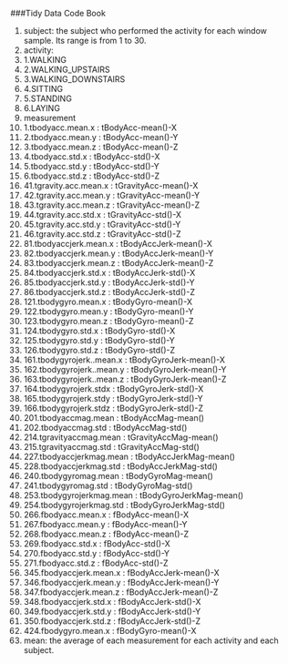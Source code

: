 ###Tidy Data Code Book
1. subject: the subject who performed the activity for each window sample. Its range is from 1 to 30. 
1. activity:
  1. 1.WALKING
  1. 2.WALKING_UPSTAIRS
  1. 3.WALKING_DOWNSTAIRS
  1. 4.SITTING
  1. 5.STANDING
  1. 6.LAYING
1. measurement
  1. 1.tbodyacc.mean.x : tBodyAcc-mean()-X
  1. 2.tbodyacc.mean.y : tBodyAcc-mean()-Y
  1. 3.tbodyacc.mean.z : tBodyAcc-mean()-Z
  1. 4.tbodyacc.std.x : tBodyAcc-std()-X
  1. 5.tbodyacc.std.y : tBodyAcc-std()-Y
  1. 6.tbodyacc.std.z : tBodyAcc-std()-Z
  1. 41.tgravity.acc.mean.x : tGravityAcc-mean()-X
  1. 42.tgravity.acc.mean.y : tGravityAcc-mean()-Y
  1. 43.tgravity.acc.mean.z : tGravityAcc-mean()-Z
  1. 44.tgravity.acc.std.x : tGravityAcc-std()-X
  1. 45.tgravity.acc.std.y : tGravityAcc-std()-Y
  1. 46.tgravity.acc.std.z : tGravityAcc-std()-Z
  1. 81.tbodyaccjerk.mean.x : tBodyAccJerk-mean()-X
  1. 82.tbodyaccjerk.mean.y : tBodyAccJerk-mean()-Y
  1. 83.tbodyaccjerk.mean.z : tBodyAccJerk-mean()-Z
  1. 84.tbodyaccjerk.std.x : tBodyAccJerk-std()-X
  1. 85.tbodyaccjerk.std.y : tBodyAccJerk-std()-Y
  1. 86.tbodyaccjerk.std.z : tBodyAccJerk-std()-Z
  1. 121.tbodygyro.mean.x : tBodyGyro-mean()-X
  1. 122.tbodygyro.mean.y : tBodyGyro-mean()-Y
  1. 123.tbodygyro.mean.z : tBodyGyro-mean()-Z
  1. 124.tbodygyro.std.x : tBodyGyro-std()-X
  1. 125.tbodygyro.std.y : tBodyGyro-std()-Y
  1. 126.tbodygyro.std.z : tBodyGyro-std()-Z
  1. 161.tbodygyrojerk..mean.x : tBodyGyroJerk-mean()-X
  1. 162.tbodygyrojerk..mean.y : tBodyGyroJerk-mean()-Y
  1. 163.tbodygyrojerk..mean.z : tBodyGyroJerk-mean()-Z
  1. 164.tbodygyrojerk.stdx : tBodyGyroJerk-std()-X
  1. 165.tbodygyrojerk.stdy : tBodyGyroJerk-std()-Y
  1. 166.tbodygyrojerk.stdz : tBodyGyroJerk-std()-Z
  1. 201.tbodyaccmag.mean : tBodyAccMag-mean()
  1. 202.tbodyaccmag.std : tBodyAccMag-std()
  1. 214.tgravityaccmag.mean : tGravityAccMag-mean()
  1. 215.tgravityaccmag.std : tGravityAccMag-std()
  1. 227.tbodyaccjerkmag.mean : tBodyAccJerkMag-mean()
  1. 228.tbodyaccjerkmag.std : tBodyAccJerkMag-std()
  1. 240.tbodygyromag.mean : tBodyGyroMag-mean()
  1. 241.tbodygyromag.std : tBodyGyroMag-std()
  1. 253.tbodygyrojerkmag.mean : tBodyGyroJerkMag-mean()
  1. 254.tbodygyrojerkmag.std : tBodyGyroJerkMag-std()
  1. 266.fbodyacc.mean.x : fBodyAcc-mean()-X
  1. 267.fbodyacc.mean.y : fBodyAcc-mean()-Y
  1. 268.fbodyacc.mean.z : fBodyAcc-mean()-Z
  1. 269.fbodyacc.std.x : fBodyAcc-std()-X
  1. 270.fbodyacc.std.y : fBodyAcc-std()-Y
  1. 271.fbodyacc.std.z : fBodyAcc-std()-Z
  1. 345.fbodyaccjerk.mean.x : fBodyAccJerk-mean()-X
  1. 346.fbodyaccjerk.mean.y : fBodyAccJerk-mean()-Y
  1. 347.fbodyaccjerk.mean.z : fBodyAccJerk-mean()-Z
  1. 348.fbodyaccjerk.std.x : fBodyAccJerk-std()-X
  1. 349.fbodyaccjerk.std.y : fBodyAccJerk-std()-Y
  1. 350.fbodyaccjerk.std.z : fBodyAccJerk-std()-Z
  1. 424.fbodygyro.mean.x : fBodyGyro-mean()-X
4. mean: the average of each measurement for each activity and each subject.
